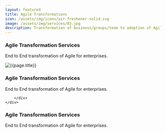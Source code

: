 ```yaml
---
layout: featured
title: Agile Transformations
icon: /assets/img/icons/air-freshener-solid.svg
image: /assets/img/services/03.jpg
description: Transformation of business/groups/team to adoption of Agile practices
---
```


<div class="row">
    <div class="col-md-12">
        <div class="service-details mb-40">
            <h3>Agile Transformation Services</h3>
            <p>End to End transformation of Agile for enterprises.</p>
        </div>
    </div>
</div>
<div class="row">
    <div class="col-xl-6 col-lg-12">
        <div class="s-details-img mb-30">
            <img src="{{site.baseurl}}/assets/img/service/4.jpg" alt="{{page.title}}">
        </div>
    </div>
    <div class="col-xl-6 col-lg-12">
        <div class="service-details mb-40">
            <h3>Agile Transformation Services</h3>
            <p>End to End transformation of Agile for enterprises.</p>

        </div>
    </div>
</div>
<div class="service-details mb-30">
    <h3>Agile Transformation Services</h3>
    <p>End to End transformation of Agile for enterprises.</p>
</div>
